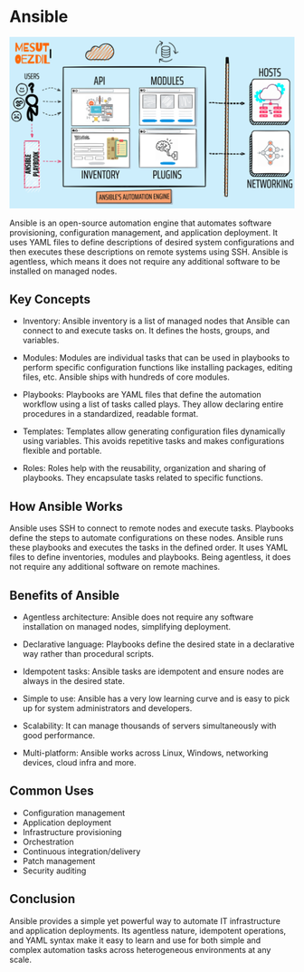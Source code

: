 # Ansible

![image](image/ansible.gif)

Ansible is an open-source automation engine that automates software provisioning, configuration management, and application deployment. It uses YAML files to define descriptions of desired system configurations and then executes these descriptions on remote systems using SSH. Ansible is agentless, which means it does not require any additional software to be installed on managed nodes.

## Key Concepts

- Inventory: Ansible inventory is a list of managed nodes that Ansible can connect to and execute tasks on. It defines the hosts, groups, and variables.

- Modules: Modules are individual tasks that can be used in playbooks to perform specific configuration functions like installing packages, editing files, etc. Ansible ships with hundreds of core modules.

- Playbooks: Playbooks are YAML files that define the automation workflow using a list of tasks called plays. They allow declaring entire procedures in a standardized, readable format.

- Templates: Templates allow generating configuration files dynamically using variables. This avoids repetitive tasks and makes configurations flexible and portable.

- Roles: Roles help with the reusability, organization and sharing of playbooks. They encapsulate tasks related to specific functions.

## How Ansible Works

Ansible uses SSH to connect to remote nodes and execute tasks. Playbooks define the steps to automate configurations on these nodes. Ansible runs these playbooks and executes the tasks in the defined order. It uses YAML files to define inventories, modules and playbooks. Being agentless, it does not require any additional software on remote machines.

## Benefits of Ansible

- Agentless architecture: Ansible does not require any software installation on managed nodes, simplifying deployment.

- Declarative language: Playbooks define the desired state in a declarative way rather than procedural scripts.

- Idempotent tasks: Ansible tasks are idempotent and ensure nodes are always in the desired state.

- Simple to use: Ansible has a very low learning curve and is easy to pick up for system administrators and developers.

- Scalability: It can manage thousands of servers simultaneously with good performance.

- Multi-platform: Ansible works across Linux, Windows, networking devices, cloud infra and more.

## Common Uses

- Configuration management
- Application deployment
- Infrastructure provisioning
- Orchestration
- Continuous integration/delivery
- Patch management
- Security auditing

## Conclusion

Ansible provides a simple yet powerful way to automate IT infrastructure and application deployments. Its agentless nature, idempotent operations, and YAML syntax make it easy to learn and use for both simple and complex automation tasks across heterogeneous environments at any scale.
